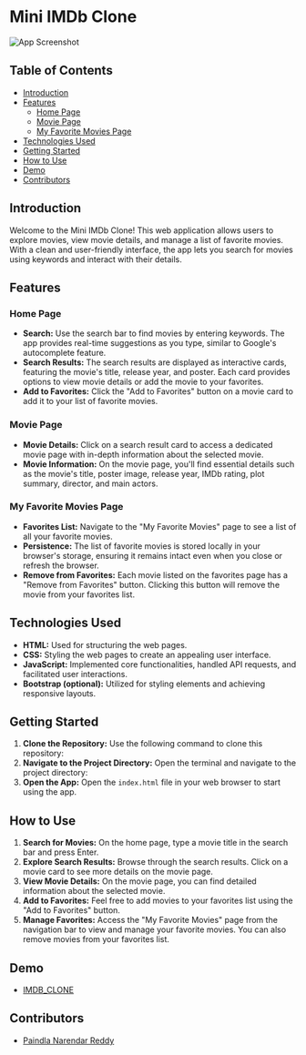 # Mini IMDb Clone

![App Screenshot](screenshot.png)

## Table of Contents

- [Introduction](#introduction)
- [Features](#features)
  - [Home Page](#home-page)
  - [Movie Page](#movie-page)
  - [My Favorite Movies Page](#my-favorite-movies-page)
- [Technologies Used](#technologies-used)
- [Getting Started](#getting-started)
- [How to Use](#how-to-use)
- [Demo](#Demo)
- [Contributors](#contributors)


## Introduction

Welcome to the Mini IMDb Clone! This web application allows users to explore movies, view movie details, and manage a list of favorite movies. With a clean and user-friendly interface, the app lets you search for movies using keywords and interact with their details.

## Features

### Home Page

- **Search:** Use the search bar to find movies by entering keywords. The app provides real-time suggestions as you type, similar to Google's autocomplete feature.
- **Search Results:** The search results are displayed as interactive cards, featuring the movie's title, release year, and poster. Each card provides options to view movie details or add the movie to your favorites.
- **Add to Favorites:** Click the "Add to Favorites" button on a movie card to add it to your list of favorite movies.

### Movie Page

- **Movie Details:** Click on a search result card to access a dedicated movie page with in-depth information about the selected movie.
- **Movie Information:** On the movie page, you'll find essential details such as the movie's title, poster image, release year, IMDb rating, plot summary, director, and main actors.

### My Favorite Movies Page

- **Favorites List:** Navigate to the "My Favorite Movies" page to see a list of all your favorite movies.
- **Persistence:** The list of favorite movies is stored locally in your browser's storage, ensuring it remains intact even when you close or refresh the browser.
- **Remove from Favorites:** Each movie listed on the favorites page has a "Remove from Favorites" button. Clicking this button will remove the movie from your favorites list.

## Technologies Used

- **HTML:** Used for structuring the web pages.
- **CSS:** Styling the web pages to create an appealing user interface.
- **JavaScript:** Implemented core functionalities, handled API requests, and facilitated user interactions.
- **Bootstrap (optional):** Utilized for styling elements and achieving responsive layouts.

## Getting Started

1. **Clone the Repository:** Use the following command to clone this repository:
2. **Navigate to the Project Directory:** Open the terminal and navigate to the project directory:
3. **Open the App:** Open the `index.html` file in your web browser to start using the app.

## How to Use

1. **Search for Movies:** On the home page, type a movie title in the search bar and press Enter.
2. **Explore Search Results:** Browse through the search results. Click on a movie card to see more details on the movie page.
3. **View Movie Details:** On the movie page, you can find detailed information about the selected movie.
4. **Add to Favorites:** Feel free to add movies to your favorites list using the "Add to Favorites" button.
5. **Manage Favorites:** Access the "My Favorite Movies" page from the navigation bar to view and manage your favorite movies. You can also remove movies from your favorites list.

## Demo

- [IMDB_CLONE]()

## Contributors

- [Paindla Narendar Reddy](https://github.com/akashpadampalle/imdb-clone/tree/main)


